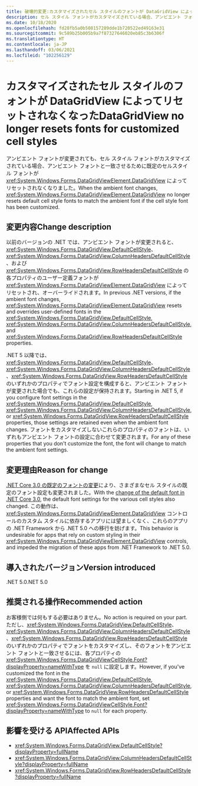 ```yaml
---
title: 破壊的変更:カスタマイズされたセル スタイルのフォントが DataGridView によってリセットされなくなった
description: セル スタイル フォントがカスタマイズされている場合、アンビエント フォントと一致させるために既定のセルスタイル フォントが DataGridView によってリセットされなくなったという、.NET 5 の破壊的変更について学習します。
ms.date: 10/18/2020
ms.openlocfilehash: fd28fb5a0b508157289dde1b720522ed49163e31
ms.sourcegitcommit: 9c589b25b005b9a7f87327646020eb85c3b6306f
ms.translationtype: HT
ms.contentlocale: ja-JP
ms.lasthandoff: 03/06/2021
ms.locfileid: "102256129"
---
```

# <a name="datagridview-no-longer-resets-fonts-for-customized-cell-styles"></a><span data-ttu-id="cdce2-103">カスタマイズされたセル スタイルのフォントが DataGridView によってリセットされなくなった</span><span class="sxs-lookup"><span data-stu-id="cdce2-103">DataGridView no longer resets fonts for customized cell styles</span></span>

<span data-ttu-id="cdce2-104">アンビエント フォントが変更されても、セル スタイル フォントがカスタマイズされている場合、アンビエント フォントと一致させるために既定のセルスタイル フォントが <xref:System.Windows.Forms.DataGridViewElement.DataGridView> によってリセットされなくなりました。</span><span class="sxs-lookup"><span data-stu-id="cdce2-104">When the ambient font changes, <xref:System.Windows.Forms.DataGridViewElement.DataGridView> no longer resets default cell style fonts to match the ambient font if the cell style font has been customized.</span></span>

## <a name="change-description"></a><span data-ttu-id="cdce2-105">変更内容</span><span class="sxs-lookup"><span data-stu-id="cdce2-105">Change description</span></span>

<span data-ttu-id="cdce2-106">以前のバージョンの .NET では、アンビエント フォントが変更されると、<xref:System.Windows.Forms.DataGridView.DefaultCellStyle>、<xref:System.Windows.Forms.DataGridView.ColumnHeadersDefaultCellStyle>、および <xref:System.Windows.Forms.DataGridView.RowHeadersDefaultCellStyle> の各プロパティのユーザー定義フォントが <xref:System.Windows.Forms.DataGridViewElement.DataGridView> によってリセットされ、オーバーライドされます。</span><span class="sxs-lookup"><span data-stu-id="cdce2-106">In previous .NET versions, if the ambient font changes, <xref:System.Windows.Forms.DataGridViewElement.DataGridView> resets and overrides user-defined fonts in the <xref:System.Windows.Forms.DataGridView.DefaultCellStyle>, <xref:System.Windows.Forms.DataGridView.ColumnHeadersDefaultCellStyle>, and <xref:System.Windows.Forms.DataGridView.RowHeadersDefaultCellStyle> properties.</span></span>

<span data-ttu-id="cdce2-107">.NET 5 以降では、<xref:System.Windows.Forms.DataGridView.DefaultCellStyle>、<xref:System.Windows.Forms.DataGridView.ColumnHeadersDefaultCellStyle>、<xref:System.Windows.Forms.DataGridView.RowHeadersDefaultCellStyle> のいずれかのプロパティでフォント設定を構成すると、アンビエント フォントが変更された場合でも、これらの設定が保持されます。</span><span class="sxs-lookup"><span data-stu-id="cdce2-107">Starting in .NET 5, if you configure font settings in the <xref:System.Windows.Forms.DataGridView.DefaultCellStyle>, <xref:System.Windows.Forms.DataGridView.ColumnHeadersDefaultCellStyle>, or <xref:System.Windows.Forms.DataGridView.RowHeadersDefaultCellStyle> properties, those settings are retained even when the ambient font changes.</span></span> <span data-ttu-id="cdce2-108">フォントをカスタマイズしないこれらのプロパティのフォントは、いずれもアンビエント フォントの設定に合わせて変更されます。</span><span class="sxs-lookup"><span data-stu-id="cdce2-108">For any of these properties that you don't customize the font, the font will change to match the ambient font settings.</span></span>

## <a name="reason-for-change"></a><span data-ttu-id="cdce2-109">変更理由</span><span class="sxs-lookup"><span data-stu-id="cdce2-109">Reason for change</span></span>

<span data-ttu-id="cdce2-110">[.NET Core 3.0 の既定のフォントの変更](../../winforms.md#default-control-font-changed-to-segoe-ui-9-pt)により、さまざまなセル スタイルの既定のフォント設定も変更されました。</span><span class="sxs-lookup"><span data-stu-id="cdce2-110">With the [change of the default font in .NET Core 3.0](../../winforms.md#default-control-font-changed-to-segoe-ui-9-pt), the default font settings for the various cell styles also changed.</span></span> <span data-ttu-id="cdce2-111">この動作は、<xref:System.Windows.Forms.DataGridViewElement.DataGridView> コントロールのカスタム スタイルに依存するアプリには望ましくなく、これらのアプリの .NET Framework から .NET 5.0 への移行を妨げます。</span><span class="sxs-lookup"><span data-stu-id="cdce2-111">This behavior is undesirable for apps that rely on custom styling in their <xref:System.Windows.Forms.DataGridViewElement.DataGridView> controls, and impeded the migration of these apps from .NET Framework to .NET 5.0.</span></span>

## <a name="version-introduced"></a><span data-ttu-id="cdce2-112">導入されたバージョン</span><span class="sxs-lookup"><span data-stu-id="cdce2-112">Version introduced</span></span>

<span data-ttu-id="cdce2-113">.NET 5.0</span><span class="sxs-lookup"><span data-stu-id="cdce2-113">.NET 5.0</span></span>

## <a name="recommended-action"></a><span data-ttu-id="cdce2-114">推奨される操作</span><span class="sxs-lookup"><span data-stu-id="cdce2-114">Recommended action</span></span>

<span data-ttu-id="cdce2-115">お客様側では何もする必要はありません。</span><span class="sxs-lookup"><span data-stu-id="cdce2-115">No action is required on your part.</span></span> <span data-ttu-id="cdce2-116">ただし、<xref:System.Windows.Forms.DataGridView.DefaultCellStyle>、<xref:System.Windows.Forms.DataGridView.ColumnHeadersDefaultCellStyle>、<xref:System.Windows.Forms.DataGridView.RowHeadersDefaultCellStyle> のいずれかのプロパティでフォントをカスタマイズし、そのフォントをアンビエント フォントと一致させるには、各プロパティの <xref:System.Windows.Forms.DataGridViewCellStyle.Font?displayProperty=nameWithType> を `null` に設定します。</span><span class="sxs-lookup"><span data-stu-id="cdce2-116">However, if you've customized the font in the <xref:System.Windows.Forms.DataGridView.DefaultCellStyle>, <xref:System.Windows.Forms.DataGridView.ColumnHeadersDefaultCellStyle>, or <xref:System.Windows.Forms.DataGridView.RowHeadersDefaultCellStyle> properties and want the font to match the ambient font, set <xref:System.Windows.Forms.DataGridViewCellStyle.Font?displayProperty=nameWithType> to `null` for each property.</span></span>

## <a name="affected-apis"></a><span data-ttu-id="cdce2-117">影響を受ける API</span><span class="sxs-lookup"><span data-stu-id="cdce2-117">Affected APIs</span></span>

- <xref:System.Windows.Forms.DataGridView.DefaultCellStyle?displayProperty=fullName>
- <xref:System.Windows.Forms.DataGridView.ColumnHeadersDefaultCellStyle?displayProperty=fullName>
- <xref:System.Windows.Forms.DataGridView.RowHeadersDefaultCellStyle?displayProperty=fullName>

<!--

### Affected APIs

- `P:System.Windows.Forms.DataGridView.DefaultCellStyle`
- `P:System.Windows.Forms.DataGridView.ColumnHeadersDefaultCellStyle`
- `P:System.Windows.Forms.DataGridView.RowHeadersDefaultCellStyle`

### Category

- Windows Forms

-->
